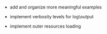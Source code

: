 * add and organize more meaningful examples

* implement verbosity levels for log\output

* implement outer resources loading